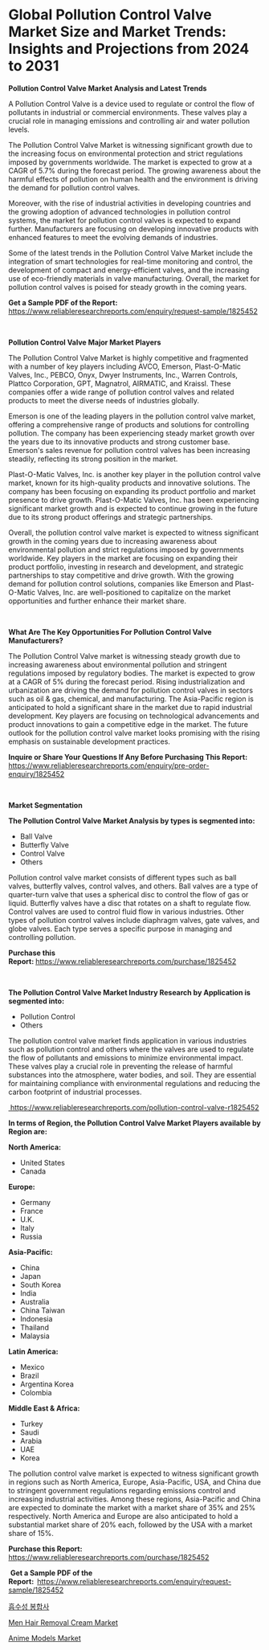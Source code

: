 <p><h1>Global Pollution Control Valve Market Size and Market Trends: Insights and Projections from 2024 to 2031</h1></p><p><strong>Pollution Control Valve Market Analysis and Latest Trends</strong></p>
<p><p>A Pollution Control Valve is a device used to regulate or control the flow of pollutants in industrial or commercial environments. These valves play a crucial role in managing emissions and controlling air and water pollution levels.</p><p>The Pollution Control Valve Market is witnessing significant growth due to the increasing focus on environmental protection and strict regulations imposed by governments worldwide. The market is expected to grow at a CAGR of 5.7% during the forecast period. The growing awareness about the harmful effects of pollution on human health and the environment is driving the demand for pollution control valves.</p><p>Moreover, with the rise of industrial activities in developing countries and the growing adoption of advanced technologies in pollution control systems, the market for pollution control valves is expected to expand further. Manufacturers are focusing on developing innovative products with enhanced features to meet the evolving demands of industries.</p><p>Some of the latest trends in the Pollution Control Valve Market include the integration of smart technologies for real-time monitoring and control, the development of compact and energy-efficient valves, and the increasing use of eco-friendly materials in valve manufacturing. Overall, the market for pollution control valves is poised for steady growth in the coming years.</p></p>
<p><strong>Get a Sample PDF of the Report:&nbsp;</strong> <a href="https://www.reliableresearchreports.com/enquiry/request-sample/1825452">https://www.reliableresearchreports.com/enquiry/request-sample/1825452</a></p>
<p>&nbsp;</p>
<p><strong>Pollution Control Valve Major Market Players</strong></p>
<p><p>The Pollution Control Valve Market is highly competitive and fragmented with a number of key players including AVCO, Emerson, Plast-O-Matic Valves, Inc., PEBCO, Onyx, Dwyer Instruments, Inc., Warren Controls, Plattco Corporation, GPT, Magnatrol, AIRMATIC, and Kraissl. These companies offer a wide range of pollution control valves and related products to meet the diverse needs of industries globally.</p><p>Emerson is one of the leading players in the pollution control valve market, offering a comprehensive range of products and solutions for controlling pollution. The company has been experiencing steady market growth over the years due to its innovative products and strong customer base. Emerson's sales revenue for pollution control valves has been increasing steadily, reflecting its strong position in the market.</p><p>Plast-O-Matic Valves, Inc. is another key player in the pollution control valve market, known for its high-quality products and innovative solutions. The company has been focusing on expanding its product portfolio and market presence to drive growth. Plast-O-Matic Valves, Inc. has been experiencing significant market growth and is expected to continue growing in the future due to its strong product offerings and strategic partnerships.</p><p>Overall, the pollution control valve market is expected to witness significant growth in the coming years due to increasing awareness about environmental pollution and strict regulations imposed by governments worldwide. Key players in the market are focusing on expanding their product portfolio, investing in research and development, and strategic partnerships to stay competitive and drive growth. With the growing demand for pollution control solutions, companies like Emerson and Plast-O-Matic Valves, Inc. are well-positioned to capitalize on the market opportunities and further enhance their market share.</p></p>
<p>&nbsp;</p>
<p><strong>What Are The Key Opportunities For Pollution Control Valve Manufacturers?</strong></p>
<p><p>The Pollution Control Valve market is witnessing steady growth due to increasing awareness about environmental pollution and stringent regulations imposed by regulatory bodies. The market is expected to grow at a CAGR of 5% during the forecast period. Rising industrialization and urbanization are driving the demand for pollution control valves in sectors such as oil & gas, chemical, and manufacturing. The Asia-Pacific region is anticipated to hold a significant share in the market due to rapid industrial development. Key players are focusing on technological advancements and product innovations to gain a competitive edge in the market. The future outlook for the pollution control valve market looks promising with the rising emphasis on sustainable development practices.</p></p>
<p><strong>Inquire or Share Your Questions If Any Before Purchasing This Report:</strong> <a href="https://www.reliableresearchreports.com/enquiry/pre-order-enquiry/1825452">https://www.reliableresearchreports.com/enquiry/pre-order-enquiry/1825452</a></p>
<p>&nbsp;</p>
<p><strong>Market Segmentation</strong></p>
<p><strong>The Pollution Control Valve Market Analysis by types is segmented into:</strong></p>
<p><ul><li>Ball Valve</li><li>Butterfly Valve</li><li>Control Valve</li><li>Others</li></ul></p>
<p><p>Pollution control valve market consists of different types such as ball valves, butterfly valves, control valves, and others. Ball valves are a type of quarter-turn valve that uses a spherical disc to control the flow of gas or liquid. Butterfly valves have a disc that rotates on a shaft to regulate flow. Control valves are used to control fluid flow in various industries. Other types of pollution control valves include diaphragm valves, gate valves, and globe valves. Each type serves a specific purpose in managing and controlling pollution.</p></p>
<p><strong>Purchase this Report:&nbsp;</strong><a href="https://www.reliableresearchreports.com/purchase/1825452">https://www.reliableresearchreports.com/purchase/1825452</a></p>
<p>&nbsp;</p>
<p><strong>The Pollution Control Valve Market Industry Research by Application is segmented into:</strong></p>
<p><ul><li>Pollution Control</li><li>Others</li></ul></p>
<p><p>The pollution control valve market finds application in various industries such as pollution control and others where the valves are used to regulate the flow of pollutants and emissions to minimize environmental impact. These valves play a crucial role in preventing the release of harmful substances into the atmosphere, water bodies, and soil. They are essential for maintaining compliance with environmental regulations and reducing the carbon footprint of industrial processes.</p></p>
<p><a href="https://www.reliableresearchreports.com/pollution-control-valve-r1825452">&nbsp;https://www.reliableresearchreports.com/pollution-control-valve-r1825452</a></p>
<p><strong>In terms of Region, the Pollution Control Valve Market Players available by Region are:</strong></p>
<p>
    <p> <strong> North America: </strong>
        <ul>
            <li>United States</li>
            <li>Canada</li>
        </ul>
        </p> 
    <p> <strong> Europe: </strong>
        <ul>
            <li>Germany</li>
            <li>France</li>
            <li>U.K.</li>
            <li>Italy</li>
            <li>Russia</li>
        </ul>
        </p> 
    <p> <strong> Asia-Pacific: </strong>
        <ul>
            <li>China</li>
            <li>Japan</li>
            <li>South Korea</li>
            <li>India</li>
            <li>Australia</li>
            <li>China Taiwan</li>
            <li>Indonesia</li>
            <li>Thailand</li>
            <li>Malaysia</li>
        </ul>
        </p> 
    <p> <strong> Latin America: </strong>
        <ul>
            <li>Mexico</li>
            <li>Brazil</li>
            <li>Argentina Korea</li>
            <li>Colombia</li>
        </ul>
        </p> 
    <p> <strong> Middle East & Africa: </strong>
        <ul>
            <li>Turkey</li>
            <li>Saudi</li>
            <li>Arabia</li>
            <li>UAE</li>
            <li>Korea</li>
        </ul>
    </p>
    </p>
<p><p>The pollution control valve market is expected to witness significant growth in regions such as North America, Europe, Asia-Pacific, USA, and China due to stringent government regulations regarding emissions control and increasing industrial activities. Among these regions, Asia-Pacific and China are expected to dominate the market with a market share of 35% and 25% respectively. North America and Europe are also anticipated to hold a substantial market share of 20% each, followed by the USA with a market share of 15%.</p></p>
<p><strong>Purchase this Report: </strong><a href="https://www.reliableresearchreports.com/purchase/1825452">https://www.reliableresearchreports.com/purchase/1825452</a></p>
<p>&nbsp;<strong>Get a Sample PDF of the Report:&nbsp;&nbsp;</strong><a href="https://www.reliableresearchreports.com/enquiry/request-sample/1825452">https://www.reliableresearchreports.com/enquiry/request-sample/1825452</a></p>
<p><strong></strong></p>
<p><p><a href="https://github.com/oajzkywllm460/Market-Research-Report-List-1/blob/main/854183840343.md">흡수성 봉합사</a></p><p><a href="https://www.linkedin.com/pulse/analyzing-men-hair-removal-cream-market-global-industry-hwmhc?trackingId=ee%2FizdRu6QhIeARIzTY25w%3D%3D">Men Hair Removal Cream Market</a></p><p><a href="https://www.linkedin.com/pulse/analyzing-anime-models-market-global-industry-perspective-lwqgc?trackingId=EQbCTDDemnNbDr2PY4BwKg%3D%3D">Anime Models Market</a></p></p>